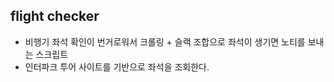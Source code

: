 ## flight checker
- 비행기 좌석 확인이 번거로워서 크롤링 + 슬랙 조합으로 좌석이 생기면 노티를 보내는 스크립트
- 인터파크 투어 사이트를 기반으로 좌석을 조회한다.
